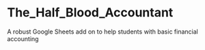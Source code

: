 # The_Half_Blood_Accountant
A robust Google Sheets add on to help students with basic financial accounting
